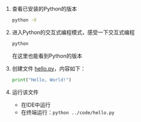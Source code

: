 1. 查看已安装的Python的版本

    ```bash
    python -V
    ```

2. 进入Python的交互式编程模式，感受一下交互式编程

    ```bash
    python
    ```

   在这里也能看到Python的版本

3. 创建文件 [hello.py](../code/hello.py)，内容如下：

    ```python
    print("Hello, World!")
    ```

4. 运行该文件
    - 在IDE中运行
    - 在终端运行：`python ../code/hello.py`